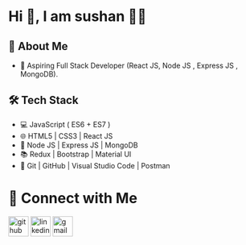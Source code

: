 # Hi 👋, I am sushan 🧑‍💻
## 🙂 About Me
- 🌱 Aspiring Full Stack Developer (React JS, Node JS , Express JS , MongoDB).
## 🛠 Tech Stack
- 💻 JavaScript ( ES6 + ES7 )
- 🌐 HTML5 | CSS3 | React JS
- 🏬 Node JS | Express JS | MongoDB
- 📚 Redux | Bootstrap | Material UI
- 🔧 Git | GitHub | Visual Studio Code | Postman
  
# 🤝 Connect with Me

[<img src='https://cdn.jsdelivr.net/npm/simple-icons@3.0.1/icons/github.svg' alt='github' height='40'>](https://github.com/Sushansuvarna1)    [<img src='https://cdn.jsdelivr.net/npm/simple-icons@3.0.1/icons/linkedin.svg' alt='linkedin' height='40'>](https://www.linkedin.com/in/sushan-suvarna-7050b322b/)
[<img src='https://cdn.jsdelivr.net/npm/simple-icons@3.0.1/icons/gmail.svg' alt='gmail' height='40'>](sushansuvarna9@gmail.com)  



